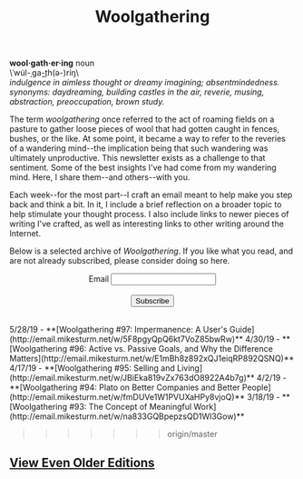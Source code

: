 ﻿---
layout: page
title: Woolgathering
permalink: /woolgathering/
order: 5
---
**wool·gath·er·ing** noun    
\ˈwu̇l-ˌga-t͟h(ə-)riŋ\  
*indulgence in aimless thought or dreamy imagining; absentmindedness.  
synonyms:	daydreaming, building castles in the air, reverie, musing, abstraction, preoccupation, brown study.*

The term *woolgathering* once referred to the act of roaming fields on a pasture to gather loose pieces of wool that had gotten caught in fences, bushes, or the like. At some point, it became a way to refer to the reveries of a wandering mind--the implication being that such wandering was ultimately unproductive. This newsletter exists as a challenge to that sentiment. Some of the best insights I've had come from my wandering mind. Here, I share them--and others--with you.

Each week--for the most part--I craft an email meant to help make you step back and think a bit. In it, I include a brief reflection on a broader topic to help stimulate your thought process. I also include links to newer pieces of writing I've crafted, as well as interesting links to other writing around the Internet.

Below is a selected archive of *Woolgathering*. If you like what you read, and are not already subscribed, please consider doing so here.
<br>
<form action="http://email.mikesturm.net/subscribe" method="POST" accept-charset="utf-8">
<div class="form-group" align="center">
	<label for="exampleInputEmail1">Email</label>
	<input type="email" name="email" id="email"/>
	</div>
<br/>
<div align="center">
	<input type="hidden" name="list" value="na833GQBpepzsQD1Wl3Gow"/>
	<input type="hidden" name="subform" value="yes"/>
	<button type="submit" class="btn btn-primary">Subscribe</button>
	</div>
</form>
<br>
5/28/19 - **[Woolgathering #97: Impermanence: A User's Guide](http://email.mikesturm.net/w/5F8pgyQpQ6kt7VoZ85bwRw)**
4/30/19 - **[Woolgathering #96: Active vs. Passive Goals, and Why the Difference Matters](http://email.mikesturm.net/w/E1mBh8z892xQJ1eiqRP892QSNQ)**  
4/17/19 - **[Woolgathering #95: Selling and Living](http://email.mikesturm.net/w/JBiEka819vZx763dO8922A4b7g)**  
4/2/19 - **[Woolgathering #94: Plato on Better Companies and Better People](http://email.mikesturm.net/w/fmDUVe1W1PVUXaHPy8vjoQ)**  
3/18/19 - **[Woolgathering #93: The Concept of Meaningful Work](http://email.mikesturm.net/w/na833GQBpepzsQD1Wl3Gow)**  



>>>>>>> origin/master
<div>
<style type="text/css">
.display_archive {font-size: 15px;}
.campaign {line-height: 110%; margin: 5px;}
</style>
<script language="javascript" src="//yourfool.us11.list-manage.com/generate-js/?u=90261a3476981959e9fb98a34&fid=11633&show=100" type="text/javascript"></script>
</div>  

## [View Even Older Editions](https://tinyletter.com/mike_sturm/archive)
